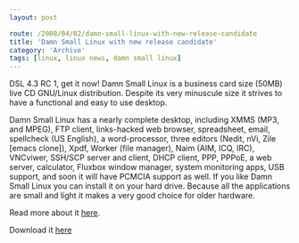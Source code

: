 ```yaml
---
layout: post

route: /2008/04/02/damn-small-linux-with-new-release-candidate
title: 'Damn Small Linux with new release candidate'
category: 'Archive'
tags: [linux, linux news, damn small linux]
---
```


DSL 4.3 RC 1, get it now! Damn Small Linux is a business card size (50MB) live
CD GNU/Linux distribution. Despite its very minuscule size it strives to have a
functional and easy to use desktop.

Damn Small Linux has a nearly complete desktop, including XMMS (MP3, and MPEG),
FTP client, links-hacked web browser, spreadsheet, email, spellcheck (US
English), a word-processor, three editors (Nedit, nVi, Zile [emacs clone]),
Xpdf, Worker (file manager), Naim (AIM, ICQ, IRC), VNCviwer, SSH/SCP server and
client, DHCP client, PPP, PPPoE, a web server, calculator, Fluxbox window
manager, system monitoring apps, USB support, and soon it will have PCMCIA
support as well. If you like Damn Small Linux you can install it on your hard
drive. Because all the applications are small and light it makes a very good
choice for older hardware.

Read more about it [here](  http://www.damnsmalllinux.org/).

Download it
[here](http://www.damnsmalllinux.org/download.html)

